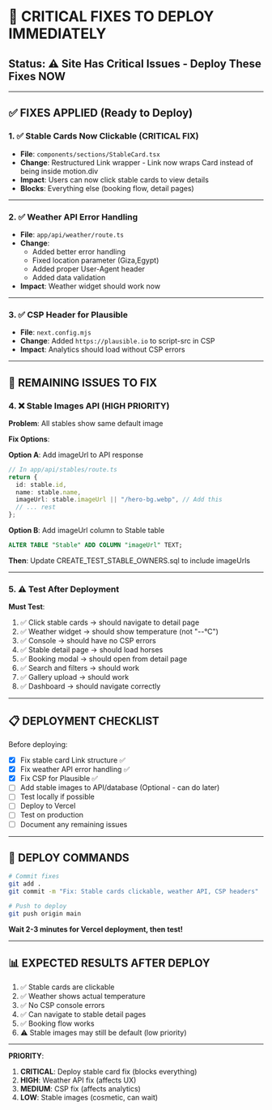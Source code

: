 # 🚨 **CRITICAL FIXES TO DEPLOY IMMEDIATELY**

## **Status**: ⚠️ Site Has Critical Issues - Deploy These Fixes NOW

---

## ✅ **FIXES APPLIED (Ready to Deploy)**

### **1. ✅ Stable Cards Now Clickable** (CRITICAL FIX)
- **File**: `components/sections/StableCard.tsx`
- **Change**: Restructured Link wrapper - Link now wraps Card instead of being inside motion.div
- **Impact**: Users can now click stable cards to view details
- **Blocks**: Everything else (booking flow, detail pages)

---

### **2. ✅ Weather API Error Handling**
- **File**: `app/api/weather/route.ts`
- **Change**: 
  - Added better error handling
  - Fixed location parameter (Giza,Egypt)
  - Added proper User-Agent header
  - Added data validation
- **Impact**: Weather widget should work now

---

### **3. ✅ CSP Header for Plausible**
- **File**: `next.config.mjs`
- **Change**: Added `https://plausible.io` to script-src in CSP
- **Impact**: Analytics should load without CSP errors

---

## 🔧 **REMAINING ISSUES TO FIX**

### **4. ❌ Stable Images API (HIGH PRIORITY)**

**Problem**: All stables show same default image

**Fix Options**:

**Option A**: Add imageUrl to API response
```typescript
// In app/api/stables/route.ts
return {
  id: stable.id,
  name: stable.name,
  imageUrl: stable.imageUrl || "/hero-bg.webp", // Add this
  // ... rest
};
```

**Option B**: Add imageUrl column to Stable table
```sql
ALTER TABLE "Stable" ADD COLUMN "imageUrl" TEXT;
```

**Then**: Update CREATE_TEST_STABLE_OWNERS.sql to include imageUrls

---

### **5. ⚠️ Test After Deployment**

**Must Test**:
1. ✅ Click stable cards → should navigate to detail page
2. ✅ Weather widget → should show temperature (not "--°C")
3. ✅ Console → should have no CSP errors
4. ✅ Stable detail page → should load horses
5. ✅ Booking modal → should open from detail page
6. ✅ Search and filters → should work
7. ✅ Gallery upload → should work
8. ✅ Dashboard → should navigate correctly

---

## 📋 **DEPLOYMENT CHECKLIST**

Before deploying:

- [x] Fix stable card Link structure ✅
- [x] Fix weather API error handling ✅
- [x] Fix CSP for Plausible ✅
- [ ] Add stable images to API/database (Optional - can do later)
- [ ] Test locally if possible
- [ ] Deploy to Vercel
- [ ] Test on production
- [ ] Document any remaining issues

---

## 🎯 **DEPLOY COMMANDS**

```bash
# Commit fixes
git add .
git commit -m "Fix: Stable cards clickable, weather API, CSP headers"

# Push to deploy
git push origin main
```

**Wait 2-3 minutes for Vercel deployment, then test!**

---

## 📊 **EXPECTED RESULTS AFTER DEPLOY**

1. ✅ Stable cards are clickable
2. ✅ Weather shows actual temperature
3. ✅ No CSP console errors
4. ✅ Can navigate to stable detail pages
5. ✅ Booking flow works
6. ⚠️ Stable images may still be default (low priority)

---

**PRIORITY**: 
1. **CRITICAL**: Deploy stable card fix (blocks everything)
2. **HIGH**: Weather API fix (affects UX)
3. **MEDIUM**: CSP fix (affects analytics)
4. **LOW**: Stable images (cosmetic, can wait)

